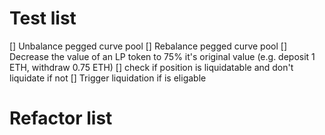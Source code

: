 
# Test list
[] Unbalance pegged curve pool
[] Rebalance pegged curve pool
[] Decrease the value of an LP token to 75% it's original value (e.g. deposit 1 ETH, withdraw 0.75 ETH)
[] check if position is liquidatable and don't liquidate if not
[] Trigger liquidation if is eligable


# Refactor list